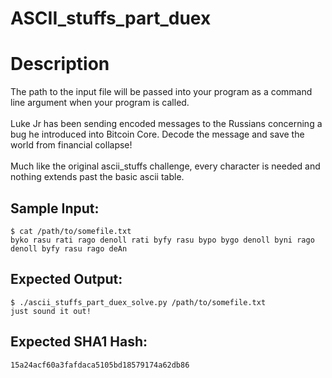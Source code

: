 # ASCII_stuffs_part_duex

# Description

<p>The path to the input file will be passed into your program as a command line argument when your program is called.<br/><br/>
Luke Jr has been sending encoded messages to the Russians concerning a bug he introduced into Bitcoin Core. Decode the message and save the world from financial collapse!
<br/><br/>
Much like the original ascii_stuffs challenge, every character is needed and nothing extends past the basic ascii table.
</p>

## Sample Input:

```
$ cat /path/to/somefile.txt
byko rasu rati rago denoll rati byfy rasu bypo bygo denoll byni rago denoll byfy rasu rago deAn
```
## Expected Output:

```
$ ./ascii_stuffs_part_duex_solve.py /path/to/somefile.txt
just sound it out!
```
## Expected SHA1 Hash:

```
15a24acf60a3fafdaca5105bd18579174a62db86
```
